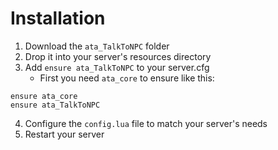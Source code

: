 # Installation

1. Download the `ata_TalkToNPC` folder
2. Drop it into your server's resources directory
3. Add `ensure ata_TalkToNPC` to your server.cfg
   * First you need `ata_core` to ensure like this:

```
ensure ata_core
ensure ata_TalkToNPC
```

4. Configure the `config.lua` file to match your server's needs
5. Restart your server
